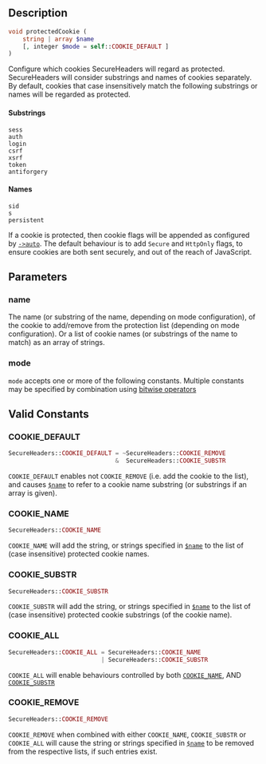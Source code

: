 ## Description
```php
void protectedCookie (
    string | array $name 
    [, integer $mode = self::COOKIE_DEFAULT ] 
)
```

Configure which cookies SecureHeaders will regard as protected.
SecureHeaders will consider substrings and names of cookies separately.
By default, cookies that case insensitively match the following
substrings or names will be regarded as protected.

#### Substrings
```
sess
auth
login
csrf
xsrf
token
antiforgery
```

#### Names
```
sid
s
persistent
```

If a cookie is protected, then cookie flags will be appended as
configured by [`->auto`](auto). The default behaviour is to add `Secure` and
`HttpOnly` flags, to ensure cookies are both sent securely, and out of
the reach of JavaScript.

## Parameters
### name
The name (or substring of the name, depending on mode configuration),
 of the cookie to add/remove from the protection list (depending on mode
 configuration). Or a list of cookie names (or substrings of the name to
 match) as an array of strings.

### mode
`mode` accepts one or more of the following constants. Multiple
  constants may be specified by combination using
 [bitwise operators](https://secure.php.net/manual/language.operators.bitwise.php)

## Valid Constants

### COOKIE_DEFAULT
```php
SecureHeaders::COOKIE_DEFAULT = ~SecureHeaders::COOKIE_REMOVE
                              &  SecureHeaders::COOKIE_SUBSTR
```
`COOKIE_DEFAULT` enables not `COOKIE_REMOVE` (i.e. add the cookie to the list), and causes [`$name`](#name) to refer to a cookie name substring (or substrings if an array is given).

### COOKIE_NAME
```php
SecureHeaders::COOKIE_NAME
```
`COOKIE_NAME` will add the string, or strings specified in [`$name`](#name) to the list of (case insensitive) protected cookie names.

### COOKIE_SUBSTR
```php
SecureHeaders::COOKIE_SUBSTR
```
`COOKIE_SUBSTR` will add the string, or strings specified in [`$name`](#name) to the list of (case insensitive) protected cookie substrings (of the cookie name).

### COOKIE_ALL
```php
SecureHeaders::COOKIE_ALL = SecureHeaders::COOKIE_NAME
                          | SecureHeaders::COOKIE_SUBSTR
```
`COOKIE_ALL` will enable behaviours controlled by both [`COOKIE_NAME`](#COOKIE_NAME), AND [`COOKIE_SUBSTR`](#COOKIE_SUBSTR)

### COOKIE_REMOVE
```php
SecureHeaders::COOKIE_REMOVE
```
`COOKIE_REMOVE` when combined with either `COOKIE_NAME`, `COOKIE_SUBSTR` or `COOKIE_ALL` will cause the string or strings specified in [`$name`](#name) to be removed from the respective lists, if such entries exist.
